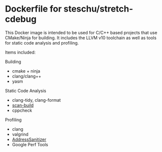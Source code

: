 # Dockerfile for steschu/stretch-cdebug

This Docker image is intended to be used for C/C++ based projects that use CMake/Ninja for building. It includes the LLVM v10 toolchain as well as tools for static code analysis and profiling.

Items included:

Building
* cmake + ninja
* clang/clang++
* yasm

Static Code Analysis
* clang-tidy, clang-format
* [scan-build](https://clang-analyzer.llvm.org/scan-build.html)
* cppcheck

Profiling
* clang
* valgrind
* [AddressSanitizer](https://clang.llvm.org/docs/AddressSanitizer.html)
* Google Perf Tools
